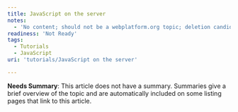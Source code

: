 ```yaml
---
title: JavaScript on the server
notes:
  - 'No content; should not be a webplatform.org topic; deletion candidate'
readiness: 'Not Ready'
tags:
  - Tutorials
  - JavaScript
uri: 'tutorials/JavaScript on the server'

---
```

**Needs Summary**: This article does not have a summary. Summaries give a brief overview of the topic and are automatically included on some listing pages that link to this article.

